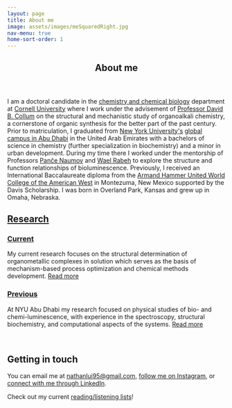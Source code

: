 ```yaml
---
layout: page
title: About me
image: assets/images/meSquaredRight.jpg
nav-menu: true
home-sort-order: 1
---
```

<!-- Markdownlint-disable-file -->

<!-- Main -->
<div id="main" class="alt">

<!-- One -->
<section id="one">
    <div class="inner">
        <header class="major">
            <h1>About me</h1>
        </header>
        <!-- <h2 id="content">Nathan Lui</h2> -->
        <p>I am a doctoral candidate in the <a href='https://chem.cornell.edu' target='_blank'>chemistry and chemical biology</a> department at <a href='https://cornell.edu' target='_blank'>Cornell University</a> where I work under the advisement of <a href='https://collum.chem.cornell.edu' target='_blank'>Professor David B. Collum</a> on the structural and mechanistic study of organoalkali chemistry, a cornerstone of organic synthesis for the better part of the past century. Prior to matriculation, I graduated from <a href='https://nyu.edu' target='_blank'>New York University's</a> <a href='https://nyuad.nyu.edu/en/' target='_blank'>global campus in Abu Dhabi</a> in the United Arab Emirates with a bachelors of science in chemistry (further specialization in biochemistry) and a minor in urban development. During my time there I worked under the mentorship of Professors <a href='https://nyuad.nyu.edu/en/academics/divisions/science/faculty/pance-naumov.html' target='_blank'>Panče Naumov</a> and <a href='https://nyuad.nyu.edu/en/academics/divisions/science/faculty/wael-m-rabeh.html' target='_blank'>Wael Rabeh</a> to explore the structure and function relationships of bioluminescence. Previously, I received an International Baccalaureate diploma from the <a href='https://www.uwc-usa.org/' target='_blank'>Armand Hammer United World College of the American West</a> in Montezuma, New Mexico supported by the Davis Scholarship. I was born in Overland Park, Kansas and grew up in Omaha, Nebraska.
        </p>
        <a href='/research.html'><h2>Research</h2></a>
        <div class="row">
            <div class="6u 12u$(small)">
                <a href='/research.html'><h3>Current</h3></a>
                <p>My current research focuses on the structural determination of organometallic complexes in solution which serves as the basis of mechanism-based process optimization and chemical methods development. <a href='/research.html'>Read more</a>
                </p>
            </div>
            <div class="6u$ 12u$(small)">
                <a href='/research.html#past'><h3>Previous</h3></a>
                <p>At NYU Abu Dhabi my research focused on physical studies of bio- and chemi-luminescence, with experience in the spectroscopy, structural biochemistry, and computational aspects of the systems. <a href='/research.html#past'>Read more</a>
                </p>
            </div>
        </div>
        <br />
        <h2>Getting in touch</h2>
        <p>You can email me at <a href='mailto:nathanlui95@gmail.com' target='_blank'>nathanlui95@gmail.com</a>, <a href='https://www.instagram.com/this.isnt.nathan/' target='_blank'>follow me on Instagram</a>, or <a href='https://www.linkedin.com/in/nathanmlui' target='_blank'>connect with me through LinkedIn</a>.
        </p>
        <p>Check out my current <a href='/thoughts/readinglist.html'>reading/listening lists</a>!</p>
    </div>
</section>
</div>
